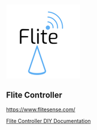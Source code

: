 ![Flite](https://github.com/DJMarlow/Flite/blob/master/logo_raw.png)


**Flite Controller**
----

https://www.flitesense.com/

[Flite Controller DIY Documentation](https://gist.github.com/DJMarlow/6e379bbdc4a7a989cb9a6dd93ef59eaf)
